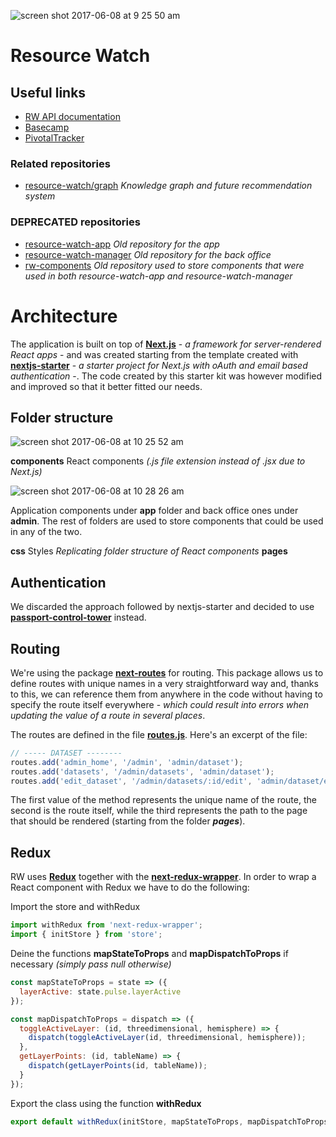 ![screen shot 2017-06-08 at 9 25 50 am](https://user-images.githubusercontent.com/545342/26916938-86333e38-4c2c-11e7-952c-012bd65700a5.png)

# Resource Watch

## Useful links

* [RW API documentation](https://resource-watch.github.io/doc-api/)
* [Basecamp](https://basecamp.com/1756858/projects/8955129)
* [PivotalTracker](https://www.pivotaltracker.com/n/projects/1374154)

### Related repositories

* [resource-watch/graph](https://github.com/resource-watch/graph) _Knowledge graph and future recommendation system_

### DEPRECATED repositories

* [resource-watch-app](https://github.com/resource-watch/resource-watch-app/) _Old repository for the app_ 
* [resource-watch-manager](https://github.com/resource-watch/resource-watch-manager/) _Old repository for the back office_ 
* [rw-components](https://github.com/resource-watch/rw-components/) _Old repository used to store components that were used in both resource-watch-app and resource-watch-manager_ 

# Architecture

The application is built on top of [**Next.js**](https://github.com/zeit/next.js/) - _a framework for server-rendered React apps_ - and was created starting from the template created with [**nextjs-starter**](https://github.com/iaincollins/nextjs-starter) - _a starter project for Next.js with oAuth and email based authentication_ -. The code created by this starter kit was however modified and improved so that it better fitted our needs.

## Folder structure

![screen shot 2017-06-08 at 10 25 52 am](https://user-images.githubusercontent.com/545342/26919119-e2963ea2-4c34-11e7-9743-c8f22a10181e.png)

**components** React components _(.js file extension instead of .jsx due to Next.js)_

![screen shot 2017-06-08 at 10 28 26 am](https://user-images.githubusercontent.com/545342/26919216-3ed12d26-4c35-11e7-88db-933be59cc9cb.png)

Application components under **app** folder and back office ones under **admin**. The rest of folders are used to store components that could be used in any of the two.

**css** Styles _Replicating folder structure of React components_
**pages** 

## Authentication

We discarded the approach followed by nextjs-starter and decided to use [**passport-control-tower**](https://github.com/control-tower/passport-control-tower) instead.

## Routing

We're using the package [**next-routes**](https://www.npmjs.com/package/next-routes) for routing. This package allows us to define routes with unique names in a very straightforward way and, thanks to this, we can reference them from anywhere in the code without having to specify the route itself everywhere - _which could result into errors when updating the value of a route in several places_.

The routes are defined in the file [**routes.js**](/routes.js). Here's an excerpt of the file:

``` javascript
// ----- DATASET --------
routes.add('admin_home', '/admin', 'admin/dataset');
routes.add('datasets', '/admin/datasets', 'admin/dataset');
routes.add('edit_dataset', '/admin/datasets/:id/edit', 'admin/dataset/edit');
```

The first value of the method represents the unique name of the route, the second is the route itself, while the third represents the path to the page that should be rendered (starting from the folder **_pages_**).

## Redux

RW uses [**Redux**](http://redux.js.org/) together with the [**next-redux-wrapper**](https://github.com/kirill-konshin/next-redux-wrapper). In order to wrap a React component with Redux we have to do the following:

Import the store and withRedux

``` javascript
import withRedux from 'next-redux-wrapper';
import { initStore } from 'store';
```

Deine the functions **mapStateToProps** and **mapDispatchToProps** if necessary _(simply pass null otherwise)_

``` javascript
const mapStateToProps = state => ({
  layerActive: state.pulse.layerActive
});

const mapDispatchToProps = dispatch => ({
  toggleActiveLayer: (id, threedimensional, hemisphere) => {
    dispatch(toggleActiveLayer(id, threedimensional, hemisphere));
  },
  getLayerPoints: (id, tableName) => {
    dispatch(getLayerPoints(id, tableName));
  }
});
```

Export the class using the function **withRedux**

``` javascript
export default withRedux(initStore, mapStateToProps, mapDispatchToProps)(LayerNavDropdown);
```

